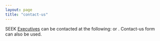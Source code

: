 ```yaml
---
layout: page
title: "contact-us"
---
```

SEEK [Executives](/executives) can be contacted at the following:
<i class="fa fa-slack fa-3x"></i>  or  <i class="fa fa-facebook-official fa-3x"></i>. 
Contact-us form can also be used.
